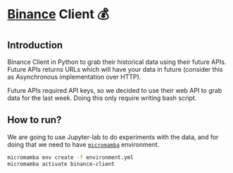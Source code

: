 # [Binance](https://www.binance.com/en) Client 💰

## Introduction

Binance Client in Python to grab their historical data using their future APIs. Future APIs returns
URLs which will have your data in future (consider this as Asynchronous implementation over HTTP).

Future APIs required API keys, so we decided to use their web API to grab data for the last week.
Doing this only require writing bash script.

## How to run?

We are going to use Jupyter-lab to do experiments with the data,
and for doing that we need to have
[`micromamba`](https://mamba.readthedocs.io/en/latest/user_guide/micromamba.html) environment.

```bash
micromamba env create -f environment.yml
micromamba activate binance-client
```
